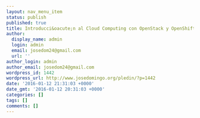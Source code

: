 ```yaml
---
layout: nav_menu_item
status: publish
published: true
title: Introducci&oacute;n al Cloud Computing con OpenStack y OpenShift (2015) (github.io)
author:
  display_name: admin
  login: admin
  email: josedom24@gmail.com
  url: ''
author_login: admin
author_email: josedom24@gmail.com
wordpress_id: 1442
wordpress_url: http://www.josedomingo.org/pledin/?p=1442
date: '2016-01-12 21:31:03 +0000'
date_gmt: '2016-01-12 20:31:03 +0000'
categories: []
tags: []
comments: []
---
```


